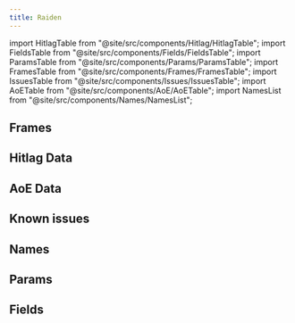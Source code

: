 ```yaml
---
title: Raiden
---
```


import HitlagTable from "@site/src/components/Hitlag/HitlagTable";
import FieldsTable from "@site/src/components/Fields/FieldsTable";
import ParamsTable from "@site/src/components/Params/ParamsTable";
import FramesTable from "@site/src/components/Frames/FramesTable";
import IssuesTable from "@site/src/components/Issues/IssuesTable";
import AoETable from "@site/src/components/AoE/AoETable";
import NamesList from "@site/src/components/Names/NamesList";

## Frames

<FramesTable character="raiden" />

## Hitlag Data

<HitlagTable character="raiden" />

## AoE Data

<AoETable character="raiden" />

## Known issues

<IssuesTable character="raiden" />

## Names

<NamesList character="raiden" />

## Params

<ParamsTable character="raiden" />

## Fields

<FieldsTable character="raiden" />
